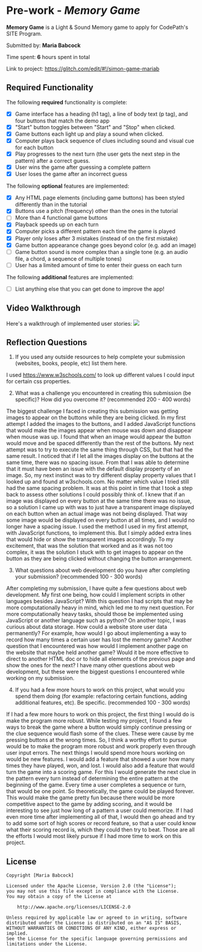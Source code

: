 # Pre-work - *Memory Game*

**Memory Game** is a Light & Sound Memory game to apply for CodePath's SITE Program. 

Submitted by: **Maria Babcock**

Time spent: **6** hours spent in total

Link to project: https://glitch.com/edit/#!/simon-game-mariab

## Required Functionality

The following **required** functionality is complete:

* [x] Game interface has a heading (h1 tag), a line of body text (p tag), and four buttons that match the demo app
* [x] "Start" button toggles between "Start" and "Stop" when clicked. 
* [x] Game buttons each light up and play a sound when clicked. 
* [x] Computer plays back sequence of clues including sound and visual cue for each button
* [x] Play progresses to the next turn (the user gets the next step in the pattern) after a correct guess. 
* [x] User wins the game after guessing a complete pattern
* [x] User loses the game after an incorrect guess

The following **optional** features are implemented:

* [x] Any HTML page elements (including game buttons) has been styled differently than in the tutorial
* [x] Buttons use a pitch (frequency) other than the ones in the tutorial
* [ ] More than 4 functional game buttons
* [x] Playback speeds up on each turn
* [x] Computer picks a different pattern each time the game is played
* [x] Player only loses after 3 mistakes (instead of on the first mistake)
* [x] Game button appearance change goes beyond color (e.g. add an image)
* [ ] Game button sound is more complex than a single tone (e.g. an audio file, a chord, a sequence of multiple tones)
* [ ] User has a limited amount of time to enter their guess on each turn

The following **additional** features are implemented:

- [ ] List anything else that you can get done to improve the app!

## Video Walkthrough

Here's a walkthrough of implemented user stories:
![](http://g.recordit.co/Rfdt0lmTR1.gif)


## Reflection Questions
1. If you used any outside resources to help complete your submission (websites, books, people, etc) list them here. 

I used https://www.w3schools.com/ to look up different values I could input for certain css properties.

2. What was a challenge you encountered in creating this submission (be specific)? How did you overcome it? (recommended 200 - 400 words) 

The biggest challenge I faced in creating this submission was getting images to appear on the buttons while they are being clicked. In my first attempt I added the images to the buttons, and I added JavaScript functions that would make the images appear when mouse was down and disappear when mouse was up. I found that when an image would appear the button would move and be spaced differently than the rest of the buttons. My next attempt was to try to execute the same thing through CSS, but that had the same result. I noticed that if I let all the images display on the buttons at the same time, there was no spacing issue. From that I was able to determine that it must have been an issue with the default display property of an image. So, my next instinct was to try different display property values that I looked up and found at w3schools.com. No matter which value I tried still had the same spacing problem. It was at this point in time that I took a step back to assess other solutions I could possibly think of. I knew that if an image was displayed on every button at the same time there was no issue, so a solution I came up with was to just have a transparent image displayed on each button when an actual image was not being displayed. That way some image would be displayed on every button at all times, and I would no longer have a spacing issue. I used the method I used in my first attempt, with JavaScript functions, to implement this. But I simply added extra lines that would hide or show the transparent images accordingly. To my excitement, that was the solution that worked and as it was not too complex, it was the solution I stuck with to get images to appear on the button as they are being clicked without changing the button arrangement.

3. What questions about web development do you have after completing your submission? (recommended 100 - 300 words) 

After completing my submission, I have quite a few questions about web development. My first one being, how could I implement scripts in other languages besides JavaScript? With this question I had scripts that may be more computationally heavy in mind, which led me to my next question. For more computationally heavy tasks, should those be implemented using JavaScript or another language such as python? On another topic, I was curious about data storage. How could a website store user data permanently? For example, how would I go about implementing a way to record how many times a certain user has lost the memory game? Another question that I encountered was how would I implement another page on the website that maybe held another game? Would it be more effective to direct to another HTML doc or to hide all elements of the previous page and show the ones for the next? I have many other questions about web development, but these were the biggest questions I encountered while working on my submission. 

4. If you had a few more hours to work on this project, what would you spend them doing (for example: refactoring certain functions, adding additional features, etc). Be specific. (recommended 100 - 300 words) 

If I had a few more hours to work on this project, the first thing I would do is make the program more robust. While testing my project, I found a few ways to break the game where a button would simply continue pressing or the clue sequence would flash some of the clues. These were cause by me pressing buttons at the wrong times. So, I think a worthy effort to pursue would be to make the program more robust and work properly even through user input errors. The next things I would spend more hours working on would be new features. I would add a feature that showed a user how many times they have played, won, and lost. I would also add a feature that would turn the game into a scoring game. For this I would generate the next clue in the pattern every turn instead of determining the entire pattern at the beginning of the game. Every time a user completes a sequence or turn, that would be one point. So theoretically, the game could be played forever. This would make the game pretty fun because there would be more competitive aspect to the game by adding scoring, and it would be interesting to see just how long of a pattern a user could memorize. If I had even more time after implementing all of that, I would then go ahead and try to add some sort of high scores or record feature, so that a user could know what their scoring record is, which they could then try to beat. Those are all the efforts I would most likely pursue if I had more time to work on this project.



## License

    Copyright [Maria Babcock]

    Licensed under the Apache License, Version 2.0 (the "License");
    you may not use this file except in compliance with the License.
    You may obtain a copy of the License at

        http://www.apache.org/licenses/LICENSE-2.0

    Unless required by applicable law or agreed to in writing, software
    distributed under the License is distributed on an "AS IS" BASIS,
    WITHOUT WARRANTIES OR CONDITIONS OF ANY KIND, either express or implied.
    See the License for the specific language governing permissions and
    limitations under the License.
